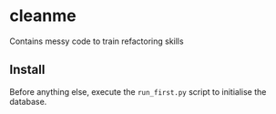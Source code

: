 # cleanme
Contains messy code to train refactoring skills

## Install

Before anything else, execute the `run_first.py` script to initialise the database.
